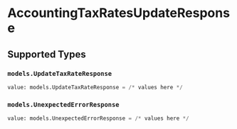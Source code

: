 # AccountingTaxRatesUpdateResponse


## Supported Types

### `models.UpdateTaxRateResponse`

```python
value: models.UpdateTaxRateResponse = /* values here */
```

### `models.UnexpectedErrorResponse`

```python
value: models.UnexpectedErrorResponse = /* values here */
```

